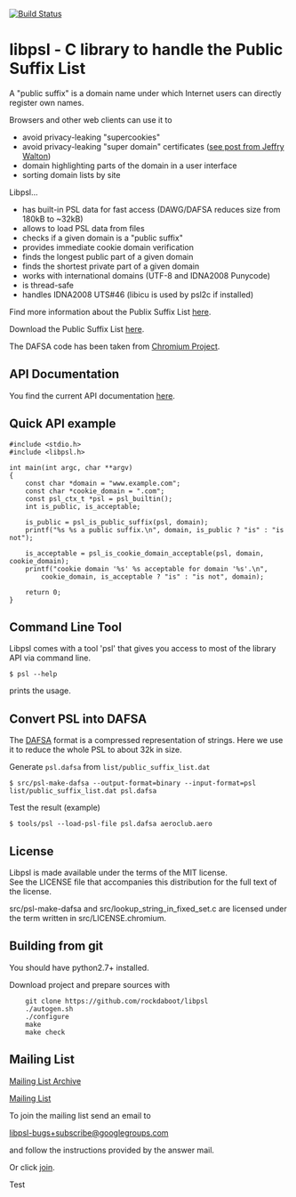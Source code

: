 [![Build Status](https://travis-ci.org/rockdaboot/libpsl.png?branch=master)](https://travis-ci.org/rockdaboot/libpsl)

libpsl - C library to handle the Public Suffix List
===================================================

A "public suffix" is a domain name under which Internet users can directly register own names.

Browsers and other web clients can use it to

- avoid privacy-leaking "supercookies"
- avoid privacy-leaking "super domain" certificates ([see post from Jeffry Walton](https://lists.gnu.org/archive/html/bug-wget/2014-03/msg00093.html))
- domain highlighting parts of the domain in a user interface
- sorting domain lists by site

Libpsl...

- has built-in PSL data for fast access (DAWG/DAFSA reduces size from 180kB to ~32kB)
- allows to load PSL data from files
- checks if a given domain is a "public suffix"
- provides immediate cookie domain verification
- finds the longest public part of a given domain
- finds the shortest private part of a given domain
- works with international domains (UTF-8 and IDNA2008 Punycode)
- is thread-safe
- handles IDNA2008 UTS#46 (libicu is used by psl2c if installed)

Find more information about the Publix Suffix List [here](https://publicsuffix.org/).

Download the Public Suffix List [here](https://hg.mozilla.org/mozilla-central/raw-file/tip/netwerk/dns/effective_tld_names.dat).

The DAFSA code has been taken from [Chromium Project](https://code.google.com/p/chromium/).


API Documentation
-----------------

You find the current API documentation [here](https://rockdaboot.github.io/libpsl).


Quick API example
-----------------

	#include <stdio.h>
	#include <libpsl.h>

	int main(int argc, char **argv)
	{
		const char *domain = "www.example.com";
		const char *cookie_domain = ".com";
		const psl_ctx_t *psl = psl_builtin();
		int is_public, is_acceptable;

		is_public = psl_is_public_suffix(psl, domain);
		printf("%s %s a public suffix.\n", domain, is_public ? "is" : "is not");

		is_acceptable = psl_is_cookie_domain_acceptable(psl, domain, cookie_domain);
		printf("cookie domain '%s' %s acceptable for domain '%s'.\n",
			cookie_domain, is_acceptable ? "is" : "is not", domain);

		return 0;
	}

Command Line Tool
-----------------

Libpsl comes with a tool 'psl' that gives you access to most of the
library API via command line.

	$ psl --help

prints the usage.

Convert PSL into DAFSA
----------------------

The [DAFSA](https://en.wikipedia.org/wiki/Deterministic_acyclic_finite_state_automaton) format is a compressed
representation of strings. Here we use it to reduce the whole PSL to about 32k in size.

Generate `psl.dafsa` from `list/public_suffix_list.dat`

	$ src/psl-make-dafsa --output-format=binary --input-format=psl list/public_suffix_list.dat psl.dafsa

Test the result (example)

	$ tools/psl --load-psl-file psl.dafsa aeroclub.aero

License
-------

Libpsl is made available under the terms of the MIT license.<br>
See the LICENSE file that accompanies this distribution for the full text of the license.

src/psl-make-dafsa and src/lookup_string_in_fixed_set.c are licensed under the term written in
src/LICENSE.chromium.

Building from git
-----------------

You should have python2.7+ installed.

Download project and prepare sources with

		git clone https://github.com/rockdaboot/libpsl
		./autogen.sh
		./configure
		make
		make check


Mailing List
------------

[Mailing List Archive](http://news.gmane.org/gmane.network.dns.libpsl.bugs)

[Mailing List](https://groups.google.com/forum/#!forum/libpsl-bugs)

To join the mailing list send an email to

<libpsl-bugs+subscribe@googlegroups.com>

and follow the instructions provided by the answer mail.

Or click [join](https://groups.google.com/forum/#!forum/libpsl-bugs/join).

Test
